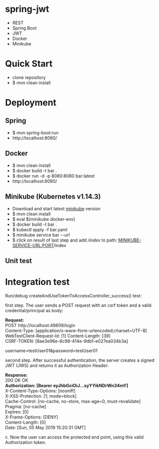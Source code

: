 # spring-jwt
* REST
* Spring Boot
* JWT
* Docker
* Minikube


# Quick Start
* clone repository
* $ mvn clean install

# Deployment
## Spring 
* $ mvn spring-boot:run
* http://localhost:8080/
## Docker
* $ mvn clean install
* $ docker build -t bar .  
* $ docker run -d -p 8080:8080 bar:latest
* http://localhost:8080/
## Minikube (Kubernetes v1.14.3)
* Download and start latest [minikube](https://kubernetes.io/docs/setup/minikube/) version 
* $ mvn clean install
* $ eval $(minikube docker-env)
* $ docker build -t bar .  
* $ kubectl apply -f bar.yaml  
* $ minikube service bar --url  
* $ click on result of last step and add _/index_ to path: <MINIKUBE-SERVICE-URL:PORT>/index


## Unit test
# Integration test
Run/debug createAndUseTokenToAccessController_success() test:

first step. The user sends a POST request with an csrf token and a valid credential/principal as body: 

**Request:**  
POST http://localhost:49609/login  
Content-Type: [application/x-www-form-urlencoded;charset=UTF-8]  
WebTestClient-Request-Id: [1]
Content-Length: [39]  
CSRF-TOKEN: [8ae3e96e-8c98-414e-9db1-e027ea034b3a]

username=testUser01&password=testUser01  


second step. After successful authentication, the server creates a signed JWT (JWS) and returns it as Authorization Header: 
 
**Response:**  
200 OK OK  
**Authorization: [Bearer eyJhbGciOiJ...syYYikNDrWn34mY]**  
X-Content-Type-Options: [nosniff]  
X-XSS-Protection: [1; mode=block]  
Cache-Control: [no-cache, no-store, max-age=0, must-revalidate]  
Pragma: [no-cache]  
Expires: [0]  
X-Frame-Options: [DENY]  
Content-Length: [0]  
Date: [Sun, 05 May 2019 15:20:31 GMT]

c. Now the user can access the protected end point, using this valid Authorization token.


